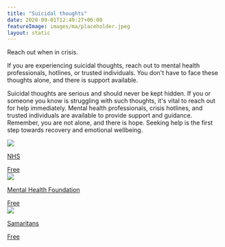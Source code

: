 ```yaml
---
title: "Suicidal thoughts"
date: 2020-09-01T12:49:27+06:00
featureImage: images/ma/placeholder.jpeg
layout: static
---
```


Reach out when in crisis.

If you are experiencing suicidal thoughts, reach out to mental health professionals, hotlines, or trusted individuals. You don't have to face these thoughts alone, and there is support available.

Suicidal thoughts are serious and should never be kept hidden. If you or someone you know is struggling with such thoughts, it's vital to reach out for help immediately. Mental health professionals, crisis hotlines, and trusted individuals are available to provide support and guidance. Remember, you are not alone, and there is hope. Seeking help is the first step towards recovery and emotional wellbeing.

<a class="ma-link" href="https://www.nhs.uk/mental-health/feelings-symptoms-behaviours/behaviours/help-for-suicidal-thoughts/"><div class="ma-card ma-card-Community"><div class="ma-icon"><img src ="/images/Icon-check - community - opacity.svg"/></div><div class="ma-name"><p>NHS</p></div><div class="ma-paid-text"><span>Free</span></div></div></a><a class="ma-link" href="https://www.mentalhealth.org.uk/explore-mental-health/a-z-topics/suicidal-thoughts"><div class="ma-card ma-card-Community"><div class="ma-icon"><img src ="/images/Icon-check - community - opacity.svg"/></div><div class="ma-name"><p>Mental Health Foundation</p></div><div class="ma-paid-text"><span>Free</span></div></div></a><a class="ma-link" href="https://www.samaritans.org/wales/how-we-can-help/if-youre-worried-about-someone-else/supporting-someone-suicidal-thoughts/"><div class="ma-card ma-card-Community"><div class="ma-icon"><img src ="/images/Icon-check - community - opacity.svg"/></div><div class="ma-name"><p>Samaritans</p></div><div class="ma-paid-text"><span>Free</span></div></div></a>  

<br/><br/>






